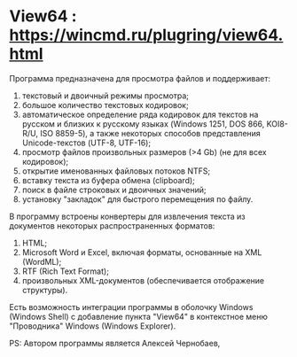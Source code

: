# View64 : https://wincmd.ru/plugring/view64.html

Программа предназначена для просмотра файлов и поддерживает:

1) текстовый и двоичный режимы просмотра;
2) большое количество текстовых кодировок;
3) автоматическое определение ряда кодировок для текстов на русском и близких к русскому языках (Windows 1251, DOS 866, KOI8-R/U, ISO 8859-5), а также некоторых способов представления Unicode-текстов (UTF-8, UTF-16);
3) просмотр файлов произвольных размеров (>4 Gb) (не для всех кодировок);
4) открытие именованных файловых потоков NTFS;
5) вставку текста из буфера обмена (clipboard);
6) поиск в файле строковых и двоичных значений;
7) установку "закладок" для быстрого перемещения по файлу.

В программу встроены конвертеры для извлечения текста из документов некоторых распространенных форматов:

1) HTML;
2) Microsoft Word и Excel, включая форматы, основанные на XML (WordML);
3) RTF (Rich Text Format);
4) произвольных XML-документов (обеспечивается отображение структуры).

Есть возможность интеграции программы в оболочку Windows (Windows Shell) с добавление пункта "View64" в контекстное меню "Проводника" Windows (Windows Explorer).

PS: Автором программы является Алексей Чернобаев, 
